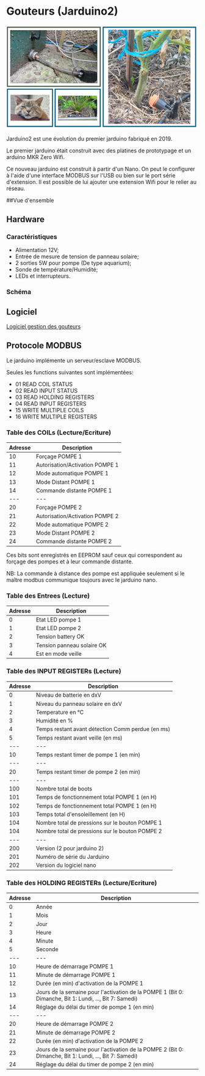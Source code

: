 # Gouteurs (Jarduino2)

![Gouteurs](./images/gouteurs.png)

Jarduino2 est une évolution du premier jarduino fabriqué en 2019.

Le premier jarduino était construit avec des platines de prototypage et un arduino MKR Zero Wifi.

Ce nouveau jarduino est construit à partir d'un Nano. On peut le configurer à l'aide d'une interface MODBUS sur l'USB ou bien sur le port série d'extension.
Il est possible de lui ajouter une extension Wifi pour le relier au réseau.

##Vue d'ensemble



## Hardware

### Caractéristiques

  - Alimentation 12V;
  - Entrée de mesure de tension de panneau solaire;
  - 2 sorties 5W pour pompe (De type aquarium);
  - Sonde de température/Humidité;
  - LEDs et interrupteurs.

### Schéma

## Logiciel

[Logiciel gestion des gouteurs](./src)

## Protocole MODBUS

Le jarduino implémente un serveur/esclave MODBUS.

Seules les functions suivantes sont implémentées:

- 01 READ COIL STATUS
- 02 READ INPUT STATUS
- 03 READ HOLDING REGISTERS
- 04 READ INPUT REGISTERS
- 15 WRITE MULTIPLE COILS
- 16 WRITE MULTIPLE REGISTERS

### Table des COILs (Lecture/Ecriture)

Adresse | Description
--- | ---
10 | Forçage POMPE 1
11 | Autorisation/Activation POMPE 1
12 | Mode automatique POMPE 1
13 | Mode Distant POMPE 1
14 | Commande distante POMPE 1
--- | ---
20 | Forçage POMPE 2
21 | Autorisation/Activation POMPE 2
22 | Mode automatique POMPE 2
23 | Mode Distant POMPE 2
24 | Commande distante POMPE 2

Ces bits sont enregistrés en EEPROM sauf ceux qui correspondent au forçage des pompes et à leur commande distante.

NB: La commande à distance des pompe est appliquée seulement si le maître modbus communique toujours avec le jarduino nano.

### Table des Entrees (Lecture)

Adresse | Description
--- | ---
0 | Etat LED pompe 1
1 | Etat LED pompe 2
2 | Tension battery OK
3 | Tension panneau solaire OK
4 | Est en mode veille

### Table des INPUT REGISTERs (Lecture)

Adresse | Description
--- | ---
0 | Niveau de batterie en dxV
1 | Niveau du panneau solaire en dxV
2 | Temperature en °C
3 | Humidité en %
4 | Temps restant avant détection Comm perdue (en ms)
5 | Temps restant avant veille (en ms)
--- | ---
10 | Temps restant timer de pompe 1 (en min)
--- | ---
20 | Temps restant timer de pompe 2 (en min)
--- | ---
100 | Nombre total de boots
101 | Temps de fonctionnement total POMPE 1 (en H)
102 | Temps de fonctionnement total POMPE 1 (en H)
103 | Temps total d'ensoleillement (en H)
104 | Nombre total de pressions sur le bouton POMPE 1
104 | Nombre total de pressions sur le bouton POMPE 2
--- | ---
200 | Version (2 pour jarduino 2)
201 | Numéro de série du Jarduino
202 | Version du logiciel nano

### Table des HOLDING REGISTERs (Lecture/Ecriture)

Adresse | Description
--- | ---
0 | Année
1 | Mois
2 | Jour
3 | Heure
4 | Minute
5 | Seconde
--- | ---
10 | Heure de démarrage POMPE 1
11 | Minute de démarrage POMPE 1
12 | Durée (en min) d'activation de la POMPE 1
13 | Jours de la semaine pour l'activation de la POMPE 1 (Bit 0: Dimanche, Bit 1: Lundi, ..., Bit 7: Samedi)
14 | Réglage du délai du timer de pompe 1 (en min)
--- | ---
20 | Heure de démarrage POMPE 2
21 | Minute de démarrage POMPE 2
22 | Durée (en min) d'activation de la POMPE 2
23 | Jours de la semaine pour l'activation de la POMPE 2 (Bit 0: Dimanche, Bit 1: Lundi, ..., Bit 7: Samedi)
24 | Réglage du délai du timer de pompe 2 (en min)
